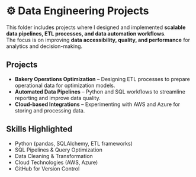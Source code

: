 # ⚙️ Data Engineering Projects

This folder includes projects where I designed and implemented **scalable data pipelines, ETL processes, and data automation workflows**.  
The focus is on improving **data accessibility, quality, and performance** for analytics and decision-making.

## Projects
- **Bakery Operations Optimization** – Designing ETL processes to prepare operational data for optimization models.
- **Automated Data Pipelines** – Python and SQL workflows to streamline reporting and improve data quality.
- **Cloud-based Integrations** – Experimenting with AWS and Azure for storing and processing data.

## Skills Highlighted
- Python (pandas, SQLAlchemy, ETL frameworks)
- SQL Pipelines & Query Optimization
- Data Cleaning & Transformation
- Cloud Technologies (AWS, Azure)
- GitHub for Version Control

